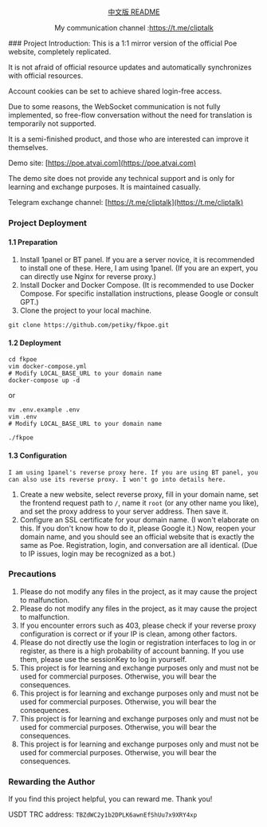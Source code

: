 <div align="center">
  <a href="readme_zh.md">中文版 README</a>
  </br>
  <p>My communication channel :<a href="https://t.me/cliptalk">https://t.me/cliptalk</a>
</div>
### Project Introduction:
This is a 1:1 mirror version of the official Poe website, completely replicated.

It is not afraid of official resource updates and automatically synchronizes with official resources.

Account cookies can be set to achieve shared login-free access.

Due to some reasons, the WebSocket communication is not fully implemented, so free-flow conversation without the need for translation is temporarily not supported.

It is a semi-finished product, and those who are interested can improve it themselves.

Demo site: [https://poe.atvai.com](https://poe.atvai.com)

The demo site does not provide any technical support and is only for learning and exchange purposes. It is maintained casually.

Telegram exchange channel: [https://t.me/cliptalk](https://t.me/cliptalk)

### Project Deployment
#### 1.1 Preparation
1. Install 1panel or BT panel. If you are a server novice, it is recommended to install one of these. Here, I am using 1panel. (If you are an expert, you can directly use Nginx for reverse proxy.)
2. Install Docker and Docker Compose. (It is recommended to use Docker Compose. For specific installation instructions, please Google or consult GPT.)
3. Clone the project to your local machine.
```shell
git clone https://github.com/petiky/fkpoe.git
```
#### 1.2 Deployment
```shell
cd fkpoe
vim docker-compose.yml
# Modify LOCAL_BASE_URL to your domain name
docker-compose up -d
```
or
```shell
mv .env.example .env
vim .env
# Modify LOCAL_BASE_URL to your domain name

./fkpoe
```
#### 1.3 Configuration
`I am using 1panel's reverse proxy here. If you are using BT panel, you can also use its reverse proxy. I won't go into details here.`
1. Create a new website, select reverse proxy, fill in your domain name, set the frontend request path to `/`, name it `root` (or any other name you like), and set the proxy address to your server address. Then save it.
2. Configure an SSL certificate for your domain name. (I won't elaborate on this. If you don't know how to do it, please Google it.)
   Now, reopen your domain name, and you should see an official website that is exactly the same as Poe. Registration, login, and conversation are all identical. (Due to IP issues, login may be recognized as a bot.)

### Precautions
1. Please do not modify any files in the project, as it may cause the project to malfunction.
2. Please do not modify any files in the project, as it may cause the project to malfunction.
3. If you encounter errors such as 403, please check if your reverse proxy configuration is correct or if your IP is clean, among other factors.
4. Please do not directly use the login or registration interfaces to log in or register, as there is a high probability of account banning. If you use them, please use the sessionKey to log in yourself.
5. This project is for learning and exchange purposes only and must not be used for commercial purposes. Otherwise, you will bear the consequences.
6. This project is for learning and exchange purposes only and must not be used for commercial purposes. Otherwise, you will bear the consequences.
7. This project is for learning and exchange purposes only and must not be used for commercial purposes. Otherwise, you will bear the consequences.
8. This project is for learning and exchange purposes only and must not be used for commercial purposes. Otherwise, you will bear the consequences.

### Rewarding the Author
If you find this project helpful, you can reward me. Thank you!

USDT TRC address: `TBZdWC2y1b2DPLK6awnEfShUu7x9XRY4xp`